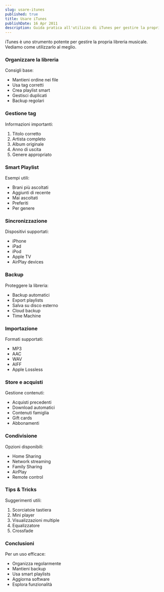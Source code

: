 ```yaml
---
slug: usare-itunes
published: true
title: Usare iTunes
publishDate: 16 Apr 2011
description: Guida pratica all'utilizzo di iTunes per gestire la propria libreria musicale
---
```


iTunes è uno strumento potente per gestire la propria libreria musicale. Vediamo come utilizzarlo al meglio.

<!--more-->

### Organizzare la libreria

Consigli base:
- Mantieni ordine nei file
- Usa tag corretti
- Crea playlist smart
- Gestisci duplicati
- Backup regolari

### Gestione tag

Informazioni importanti:
1. Titolo corretto
2. Artista completo
3. Album originale
4. Anno di uscita
5. Genere appropriato

### Smart Playlist

Esempi utili:
- Brani più ascoltati
- Aggiunti di recente
- Mai ascoltati
- Preferiti
- Per genere

### Sincronizzazione

Dispositivi supportati:
- iPhone
- iPad
- iPod
- Apple TV
- AirPlay devices

### Backup

Proteggere la libreria:
- Backup automatici
- Export playlists
- Salva su disco esterno
- Cloud backup
- Time Machine

### Importazione

Formati supportati:
- MP3
- AAC
- WAV
- AIFF
- Apple Lossless

### Store e acquisti

Gestione contenuti:
- Acquisti precedenti
- Download automatici
- Contenuti famiglia
- Gift cards
- Abbonamenti

### Condivisione

Opzioni disponibili:
- Home Sharing
- Network streaming
- Family Sharing
- AirPlay
- Remote control

### Tips & Tricks

Suggerimenti utili:
1. Scorciatoie tastiera
2. Mini player
3. Visualizzazioni multiple
4. Equalizzatore
5. Crossfade

### Conclusioni

Per un uso efficace:
- Organizza regolarmente
- Mantieni backup
- Usa smart playlists
- Aggiorna software
- Esplora funzionalità